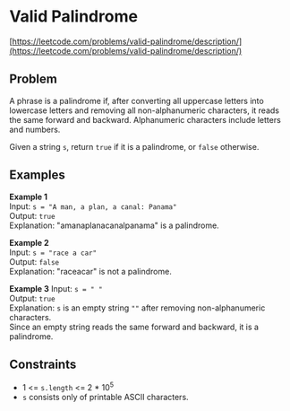 # Valid Palindrome

[https://leetcode.com/problems/valid-palindrome/description/](https://leetcode.com/problems/valid-palindrome/description/)

## Problem

A phrase is a palindrome if, after converting all uppercase letters into lowercase letters and removing all non-alphanumeric characters, it reads the same forward and backward. Alphanumeric characters include letters and numbers.

Given a string `s`, return `true` if it is a palindrome, or `false` otherwise.

## Examples

**Example 1**  
Input: `s = "A man, a plan, a canal: Panama"`  
Output: `true`  
Explanation: "amanaplanacanalpanama" is a palindrome.

**Example 2**  
Input: `s = "race a car"`  
Output: `false`  
Explanation: "raceacar" is not a palindrome.

**Example 3**
Input: `s = " "`  
Output: `true`  
Explanation: `s` is an empty string `""` after removing non-alphanumeric characters.  
Since an empty string reads the same forward and backward, it is a palindrome.

## Constraints

- 1 <= `s.length` <= 2 \* 10<sup>5</sup>
- `s` consists only of printable ASCII characters.

